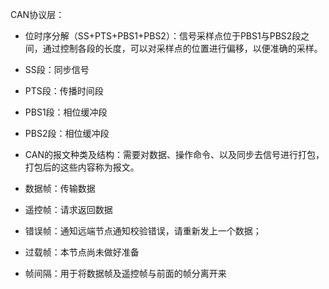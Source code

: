 
CAN协议层：
  - 位时序分解（SS+PTS+PBS1+PBS2）：信号采样点位于PBS1与PBS2段之间，通过控制各段的长度，可以对采样点的位置进行偏移，以便准确的采样。  
  - SS段：同步信号  
  - PTS段：传播时间段   
  - PBS1段：相位缓冲段  
  - PBS2段：相位缓冲段   
  
  - CAN的报文种类及结构：需要对数据、操作命令、以及同步去信号进行打包，打包后的这些内容称为报文。  
  - 数据帧：传输数据    
  - 遥控帧：请求返回数据    
  - 错误帧：通知远端节点通知校验错误，请重新发上一个数据；    
  - 过载帧：本节点尚未做好准备    
  - 帧间隔：用于将数据帧及遥控帧与前面的帧分离开来   

